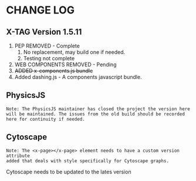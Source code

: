 ﻿# CHANGE LOG  

## X-TAG Version 1.5.11
1. PEP REMOVED - Complete  
    1. No replacement, may build one if needed. 
    2. Testing not complete 
2. WEB COMPONENTS REMOVED - Pending 
3. ~~ADDED x-components.js bundle~~  
4. Added dashing.js - A components javascript bundle.

## PhysicsJS
```
Note: The PhysicsJS maintainer has closed the project the version here 
will be maintained. The issues from the old build should be recorded 
here for continuity if needed.
```

## Cytoscape 

```
Note: The <x-page></x-page> element needs to have a custom version attribute
added that deals with style specifically for Cytoscape graphs.
```
Cytoscape needs to be updated to the lates version
